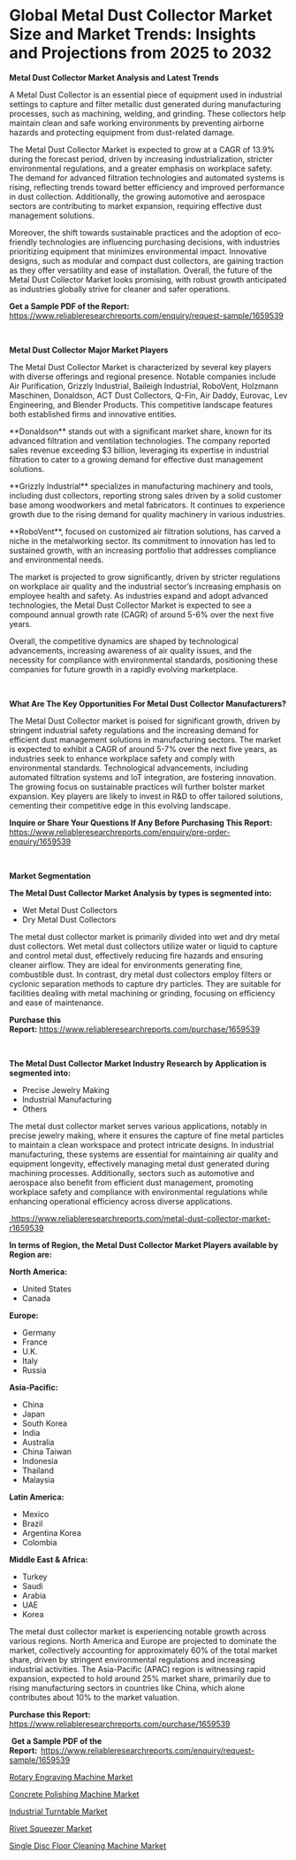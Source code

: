 <p><h1>Global Metal Dust Collector Market Size and Market Trends: Insights and Projections from 2025 to 2032</h1></p><p><strong>Metal Dust Collector Market Analysis and Latest Trends</strong></p>
<p><p>A Metal Dust Collector is an essential piece of equipment used in industrial settings to capture and filter metallic dust generated during manufacturing processes, such as machining, welding, and grinding. These collectors help maintain clean and safe working environments by preventing airborne hazards and protecting equipment from dust-related damage.</p><p>The Metal Dust Collector Market is expected to grow at a CAGR of 13.9% during the forecast period, driven by increasing industrialization, stricter environmental regulations, and a greater emphasis on workplace safety. The demand for advanced filtration technologies and automated systems is rising, reflecting trends toward better efficiency and improved performance in dust collection. Additionally, the growing automotive and aerospace sectors are contributing to market expansion, requiring effective dust management solutions. </p><p>Moreover, the shift towards sustainable practices and the adoption of eco-friendly technologies are influencing purchasing decisions, with industries prioritizing equipment that minimizes environmental impact. Innovative designs, such as modular and compact dust collectors, are gaining traction as they offer versatility and ease of installation. Overall, the future of the Metal Dust Collector Market looks promising, with robust growth anticipated as industries globally strive for cleaner and safer operations.</p></p>
<p><strong>Get a Sample PDF of the Report:&nbsp;</strong> <a href="https://www.reliableresearchreports.com/enquiry/request-sample/1659539?utm_campaign=9&utm_medium=2&utm_source=Github&utm_content=ia&utm_term=17022025&utm_id=metal-dust-collector">https://www.reliableresearchreports.com/enquiry/request-sample/1659539</a></p>
<p>&nbsp;</p>
<p><strong>Metal Dust Collector Major Market Players</strong></p>
<p><p>The Metal Dust Collector Market is characterized by several key players with diverse offerings and regional presence. Notable companies include Air Purification, Grizzly Industrial, Baileigh Industrial, RoboVent, Holzmann Maschinen, Donaldson, ACT Dust Collectors, Q-Fin, Air Daddy, Eurovac, Lev Engineering, and Blender Products. This competitive landscape features both established firms and innovative entities.</p><p>**Donaldson** stands out with a significant market share, known for its advanced filtration and ventilation technologies. The company reported sales revenue exceeding $3 billion, leveraging its expertise in industrial filtration to cater to a growing demand for effective dust management solutions.</p><p>**Grizzly Industrial** specializes in manufacturing machinery and tools, including dust collectors, reporting strong sales driven by a solid customer base among woodworkers and metal fabricators. It continues to experience growth due to the rising demand for quality machinery in various industries.</p><p>**RoboVent**, focused on customized air filtration solutions, has carved a niche in the metalworking sector. Its commitment to innovation has led to sustained growth, with an increasing portfolio that addresses compliance and environmental needs.</p><p>The market is projected to grow significantly, driven by stricter regulations on workplace air quality and the industrial sector’s increasing emphasis on employee health and safety. As industries expand and adopt advanced technologies, the Metal Dust Collector Market is expected to see a compound annual growth rate (CAGR) of around 5-6% over the next five years.</p><p>Overall, the competitive dynamics are shaped by technological advancements, increasing awareness of air quality issues, and the necessity for compliance with environmental standards, positioning these companies for future growth in a rapidly evolving marketplace.</p></p>
<p>&nbsp;</p>
<p><strong>What Are The Key Opportunities For Metal Dust Collector Manufacturers?</strong></p>
<p><p>The Metal Dust Collector market is poised for significant growth, driven by stringent industrial safety regulations and the increasing demand for efficient dust management solutions in manufacturing sectors. The market is expected to exhibit a CAGR of around 5-7% over the next five years, as industries seek to enhance workplace safety and comply with environmental standards. Technological advancements, including automated filtration systems and IoT integration, are fostering innovation. The growing focus on sustainable practices will further bolster market expansion. Key players are likely to invest in R&D to offer tailored solutions, cementing their competitive edge in this evolving landscape.</p></p>
<p><strong>Inquire or Share Your Questions If Any Before Purchasing This Report:</strong> <a href="https://www.reliableresearchreports.com/enquiry/pre-order-enquiry/1659539?utm_campaign=9&utm_medium=2&utm_source=Github&utm_content=ia&utm_term=17022025&utm_id=metal-dust-collector">https://www.reliableresearchreports.com/enquiry/pre-order-enquiry/1659539</a></p>
<p>&nbsp;</p>
<p><strong>Market Segmentation</strong></p>
<p><strong>The Metal Dust Collector Market Analysis by types is segmented into:</strong></p>
<p><ul><li>Wet Metal Dust Collectors</li><li>Dry Metal Dust Collectors</li></ul></p>
<p><p>The metal dust collector market is primarily divided into wet and dry metal dust collectors. Wet metal dust collectors utilize water or liquid to capture and control metal dust, effectively reducing fire hazards and ensuring cleaner airflow. They are ideal for environments generating fine, combustible dust. In contrast, dry metal dust collectors employ filters or cyclonic separation methods to capture dry particles. They are suitable for facilities dealing with metal machining or grinding, focusing on efficiency and ease of maintenance.</p></p>
<p><strong>Purchase this Report:&nbsp;</strong><a href="https://www.reliableresearchreports.com/purchase/1659539?utm_campaign=9&utm_medium=2&utm_source=Github&utm_content=ia&utm_term=17022025&utm_id=metal-dust-collector">https://www.reliableresearchreports.com/purchase/1659539</a></p>
<p>&nbsp;</p>
<p><strong>The Metal Dust Collector Market Industry Research by Application is segmented into:</strong></p>
<p><ul><li>Precise Jewelry Making</li><li>Industrial Manufacturing</li><li>Others</li></ul></p>
<p><p>The metal dust collector market serves various applications, notably in precise jewelry making, where it ensures the capture of fine metal particles to maintain a clean workspace and protect intricate designs. In industrial manufacturing, these systems are essential for maintaining air quality and equipment longevity, effectively managing metal dust generated during machining processes. Additionally, sectors such as automotive and aerospace also benefit from efficient dust management, promoting workplace safety and compliance with environmental regulations while enhancing operational efficiency across diverse applications.</p></p>
<p><a href="https://www.reliableresearchreports.com/metal-dust-collector-market-r1659539?utm_campaign=9&utm_medium=2&utm_source=Github&utm_content=ia&utm_term=17022025&utm_id=metal-dust-collector">&nbsp;https://www.reliableresearchreports.com/metal-dust-collector-market-r1659539</a></p>
<p><strong>In terms of Region, the Metal Dust Collector Market Players available by Region are:</strong></p>
<p>
    <p> <strong> North America: </strong>
        <ul>
            <li>United States</li>
            <li>Canada</li>
        </ul>
        </p> 
    <p> <strong> Europe: </strong>
        <ul>
            <li>Germany</li>
            <li>France</li>
            <li>U.K.</li>
            <li>Italy</li>
            <li>Russia</li>
        </ul>
        </p> 
    <p> <strong> Asia-Pacific: </strong>
        <ul>
            <li>China</li>
            <li>Japan</li>
            <li>South Korea</li>
            <li>India</li>
            <li>Australia</li>
            <li>China Taiwan</li>
            <li>Indonesia</li>
            <li>Thailand</li>
            <li>Malaysia</li>
        </ul>
        </p> 
    <p> <strong> Latin America: </strong>
        <ul>
            <li>Mexico</li>
            <li>Brazil</li>
            <li>Argentina Korea</li>
            <li>Colombia</li>
        </ul>
        </p> 
    <p> <strong> Middle East & Africa: </strong>
        <ul>
            <li>Turkey</li>
            <li>Saudi</li>
            <li>Arabia</li>
            <li>UAE</li>
            <li>Korea</li>
        </ul>
    </p>
    </p>
<p><p>The metal dust collector market is experiencing notable growth across various regions. North America and Europe are projected to dominate the market, collectively accounting for approximately 60% of the total market share, driven by stringent environmental regulations and increasing industrial activities. The Asia-Pacific (APAC) region is witnessing rapid expansion, expected to hold around 25% market share, primarily due to rising manufacturing sectors in countries like China, which alone contributes about 10% to the market valuation.</p></p>
<p><strong>Purchase this Report: </strong><a href="https://www.reliableresearchreports.com/purchase/1659539?utm_campaign=9&utm_medium=2&utm_source=Github&utm_content=ia&utm_term=17022025&utm_id=metal-dust-collector">https://www.reliableresearchreports.com/purchase/1659539</a></p>
<p>&nbsp;<strong>Get a Sample PDF of the Report:&nbsp;&nbsp;</strong><a href="https://www.reliableresearchreports.com/enquiry/request-sample/1659539?utm_campaign=9&utm_medium=2&utm_source=Github&utm_content=ia&utm_term=17022025&utm_id=metal-dust-collector">https://www.reliableresearchreports.com/enquiry/request-sample/1659539</a></p>
<p><strong></strong></p>
<p><p><a href="https://github.com/savannabyun726/Market-Research-Report-List-1/blob/main/rotary-engraving-machine-market.md?utm_campaign=9&utm_medium=2&utm_source=Github&utm_content=ia&utm_term=17022025&utm_id=metal-dust-collector">Rotary Engraving Machine Market</a></p><p><a href="https://github.com/jamastodola515/Market-Research-Report-List-1/blob/main/concrete-polishing-machine-market.md?utm_campaign=9&utm_medium=2&utm_source=Github&utm_content=ia&utm_term=17022025&utm_id=metal-dust-collector">Concrete Polishing Machine Market</a></p><p><a href="https://github.com/iwciasylvya/Market-Research-Report-List-1/blob/main/industrial-turntable-market.md?utm_campaign=9&utm_medium=2&utm_source=Github&utm_content=ia&utm_term=17022025&utm_id=metal-dust-collector">Industrial Turntable Market</a></p><p><a href="https://github.com/buqjavesora/Market-Research-Report-List-1/blob/main/rivet-squeezer-market.md?utm_campaign=9&utm_medium=2&utm_source=Github&utm_content=ia&utm_term=17022025&utm_id=metal-dust-collector">Rivet Squeezer Market</a></p><p><a href="https://github.com/organophelia8282/Market-Research-Report-List-1/blob/main/single-disc-floor-cleaning-machine-market.md?utm_campaign=9&utm_medium=2&utm_source=Github&utm_content=ia&utm_term=17022025&utm_id=metal-dust-collector">Single Disc Floor Cleaning Machine Market</a></p></p>